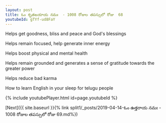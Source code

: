 ```yaml
---
layout: post
title: ఓం కృతఙయాయ నమః  - 1008 రోజుల తపస్సులో రోజు  68
youtubeId: gTYf-ud8FaY
---
```

 
 
Helps get goodness, bliss and peace and God's blessings
 
Helps remain focused, help generate inner energy 
 
Helps boost physical and mental health 
 
Helps remain grounded and generates a sense of gratitude towards the greater power 
 
Helps reduce bad karma
 
How to learn English in your sleep for telugu people
 
 
 
 


{% include youtubePlayer.html id=page.youtubeId %}
 
[Next]({{ site.baseurl }}{% link split1/_posts/2019-04-14-ఓం ఉత్తరాయ నమః  - 1008 రోజుల తపస్సులో రోజు  69.md%})
 
